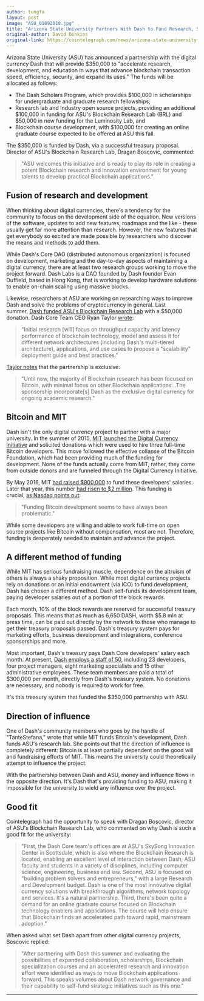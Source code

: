 ```yaml
---
author: tungfa
layout: post
image: "ASU_01092018.jpg"
title: "Arizona State University Partners With Dash to Fund Research, Scholarships"
original-author: David Dinkins
original-link: https://cointelegraph.com/news/arizona-state-university-partners-with-dash-to-fund-research-scholarships
---
```


Arizona State University (ASU) has announced a partnership with the digital currency Dash that will provide $350,000 to "accelerate research, development, and education in ways that advance blockchain transaction speed, efficiency, security, and expand its uses." The funds will be allocated as follows:

-   The Dash Scholars Program, which provides $100,000 in scholarships for undergraduate and graduate research fellowships;
-   Research lab and Industry open source projects, providing an additional $100,000 in funding for ASU's Blockchain Research Lab (BRL) and $50,000 in new funding for the Luminosity Lab, and
-   Blockchain course development, with $100,000 for creating an online graduate course expected to be offered at ASU this fall.

The $350,000 is funded by Dash, via a successful treasury proposal. Director of ASU's Blockchain Research Lab, Dragan Boscovic, commented:

> "ASU welcomes this initiative and is ready to play its role in creating a potent Blockchain research and innovation environment for young talents to develop practical Blockchain applications."

Fusion of research and development
----------------------------------

When thinking about digital currencies, there's a tendency for the community to focus on the development side of the equation. New versions of the software, updates to add new features, roadmaps and the like - these usually get far more attention than research. However, the new features that get everybody so excited are made possible by researchers who discover the means and methods to add them.

While Dash's Core DAO (distributed autonomous organization) is focused on development, marketing and the day-to-day aspects of maintaining a digital currency, there are at least two research groups working to move the project forward. Dash Labs is a DAO founded by Dash founder Evan Duffield, based in Hong Kong, that is working to develop hardware solutions to enable on-chain scaling using massive blocks.

Likewise, researchers at ASU are working on researching ways to improve Dash and solve the problems of cryptocurrency in general. Last summer, [Dash funded ASU's Blockchain Research Lab](https://cointelegraph.com/news/dash-jumps-to-new-all-time-high-on-news-of-arizona-state-university-partnership-reaches-fifth-place-in-market-cap) with a $50,000 donation. Dash Core Team CEO Ryan Taylor [wrote](https://www.dash.org/forum/threads/proposal-blockchain-labs-sponsorship.15490/):

> "Initial research [will] focus on throughput capacity and latency performance of blockchain technology, model and assess it for different network architectures (including Dash's multi-tiered architecture), applications, and use cases to propose a "scalability" deployment guide and best practices."

[Taylor notes](https://www.dash.org/forum/threads/proposal-blockchain-labs-sponsorship.15490/) that the partnership is exclusive:

> "Until now, the majority of Blockchain research has been focused on Bitcoin, with minimal focus on other Blockchain applications...The sponsorship incorporate[s] Dash as the exclusive digital currency for ongoing academic research."

Bitcoin and MIT
---------------

Dash isn't the only digital currency project to partner with a major university. In the summer of 2015, [MIT launched the Digital Currency Initiative](https://medium.com/mit-media-lab-digital-currency-initiative/launching-a-digital-currency-initiative-238fc678aba2) and solicited donations which were used to hire three full-time Bitcoin developers. This move followed the effective collapse of the Bitcoin Foundation, which had been providing much of the funding for development. None of the funds actually come from MIT, rather, they come from outside donors and are funneled through the Digital Currency Initiative.

By May 2016, MIT [had raised $900,000](https://medium.com/mit-media-lab-digital-currency-initiative/announcing-a-900-000-bitcoin-developer-fund-6e8b7e8b0861) to fund these developers' salaries. Later that year, this number [had risen to $2 million](https://medium.com/mit-media-lab-digital-currency-initiative/dci-update-5bcda9255e8). This funding is crucial, [as Nasdaq points out](http://www.nasdaq.com/article/who-funds-bitcoin-core-development-how-the-industry-supports-bitcoins-reference-client-cm602664):

> "Funding Bitcoin development seems to have always been problematic."

While some developers are willing and able to work full-time on open source projects like Bitcoin without compensation, most are not. Therefore, funding is desperately needed to maintain and advance the project.

A different method of funding
-----------------------------

While MIT has serious fundraising muscle, dependence on the altruism of others is always a shaky proposition. While most digital currency projects rely on donations or an initial endowment (via ICO) to fund development, Dash has chosen a different method. Dash self-funds its development team, paying developer salaries out of a portion of the block rewards.

Each month, 10% of the block rewards are reserved for successful treasury proposals. This means that as much as 6,650 DASH, worth $5.8 mln at press time, can be paid out directly by the network to those who manage to get their treasury proposals passed. Dash's treasury system pays for marketing efforts, business development and integrations, conference sponsorships and more.

Most important, Dash's treasury pays Dash Core developers' salary each month. At present, [Dash employs a staff of 50](https://www.dash.org/forum/threads/proposal-core-team-compensation-november.17499/), including 23 developers, four project managers, eight marketing specialists and 15 other administrative employees. These team members are paid a total of $300,000 per month, directly from Dash's treasury system. No donations are necessary, and nobody is required to work for free.

It's this treasury system that funded the $350,000 partnership with ASU.

Direction of influence
----------------------

One of Dash's community members who goes by the handle of "TanteStefana," wrote that while MIT funds Bitcoin's development, Dash funds ASU's research lab. She points out that the direction of influence is completely different: Bitcoin is at least partially dependent on the good will and fundraising efforts of MIT. This means the university could theoretically attempt to influence the project.

With the partnership between Dash and ASU, money and influence flows in the opposite direction. It's Dash that's providing funding to ASU, making it impossible for the university to wield any influence over the project.

Good fit
--------

Cointelegraph had the opportunity to speak with Dragan Boscovic, director of ASU's Blockchain Research Lab, who commented on why Dash is such a good fit for the university:

> "First, the Dash Core team's offices are at ASU's SkySong Innovation Center in Scottsdale, which is also where the Blockchain Research is located, enabling an excellent level of interaction between Dash, ASU faculty and students in a variety of disciplines, including computer science, engineering, business and law. Second, ASU is focused on "building problem solvers and entrepreneurs," with a large Research and Development budget. Dash is one of the most innovative digital currency solutions with breakthrough algorithms, network topology and services. It's a natural partnership. Third, there's been quite a demand for an online graduate course focused on Blockchain technology enablers and applications. The course will help ensure that Blockchain finds an accelerated path toward rapid, mainstream adoption."

When asked what set Dash apart from other digital currency projects, Boscovic replied:

> "After partnering with Dash this summer and evaluating the possibilities of expanded collaboration, scholarships, Blockchain specialization courses and an accelerated research and innovation effort were identified as ways to move Blockchain applications forward. This speaks volumes about Dash network governance and their capability to self-fund strategic initiatives such as this one."

* * * * *

